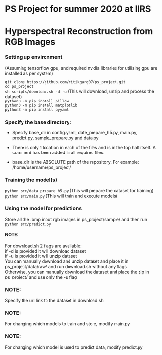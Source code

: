# PS Project for summer 2020 at IIRS
# Hyperspectral Reconstruction from RGB Images

### Setting up environment  
(Assuming tensorflow gpu, and required nvidia libraries for utilising gpu are installed as per system)

`git clone https://github.com/ritikgarg07/ps_project.git`  
`cd ps_project`  
`sh scripts/download.sh -d -u` (This will download, unzip and process the dataset)  
`python3 -m pip install pillow`  
`python3 -m pip install matplotlib`  
`python3 -m pip install pyyaml`  

### Specify the base directory:
- Specify base_dir in config.yaml, date_prepare_h5.py, main.py, predict.py, sample_prepare.py and data.py

- There is only 1 location in each of the files and is in the top half itself. A comment has been added in all required files.

- base_dir is the ABSOLUTE path of the repository. 
For example: /home/username/ps_project/

### Training the model(s)

`python src/data_prepare_h5.py`       (This will prepare the dataset for training)  
`python src/main.py`               (This will train and execute models)  
  
### Using the model for predictions

Store all the .bmp input rgb images in ps_project/sample/ and then run  
`python src/predict.py`

#### NOTE:   
For download.sh 2 flags are available:     
   if -d is provided it will download dataset      
   if -u is provided it will unzip dataset      
   You can manually download and unzip dataset and place it in ps_project/data/raw/ and run download.sh without any flags    
   Otherwise, you can manually download the dataset and place the zip in ps_project/ and use only the -u flag

### NOTE:    
   Specify the url link to the dataset in download.sh        

### NOTE:
   For changing which models to train and store, modify main.py

### NOTE: 
   For changing which model is used to predict data, modify predict.py
